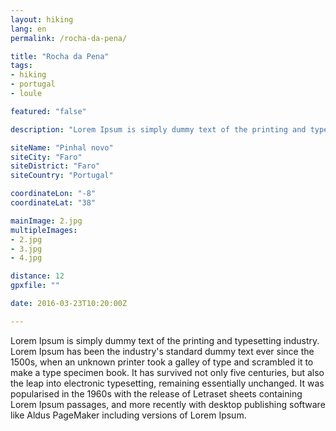 ```yaml
---
layout: hiking
lang: en
permalink: /rocha-da-pena/

title: "Rocha da Pena"
tags:
- hiking
- portugal
- loule

featured: "false"

description: "Lorem Ipsum is simply dummy text of the printing and typesetting industry."

siteName: "Pinhal novo"
siteCity: "Faro"
siteDistrict: "Faro"
siteCountry: "Portugal"

coordinateLon: "-8"
coordinateLat: "38"

mainImage: 2.jpg
multipleImages:
- 2.jpg
- 3.jpg
- 4.jpg

distance: 12
gpxfile: ""

date: 2016-03-23T10:20:00Z

---
```


Lorem Ipsum is simply dummy text of the printing and typesetting industry. Lorem Ipsum has been the industry's standard dummy text ever since the 1500s, when an unknown printer took a galley of type and scrambled it to make a type specimen book. It has survived not only five centuries, but also the leap into electronic typesetting, remaining essentially unchanged. It was popularised in the 1960s with the release of Letraset sheets containing Lorem Ipsum passages, and more recently with desktop publishing software like Aldus PageMaker including versions of Lorem Ipsum.
